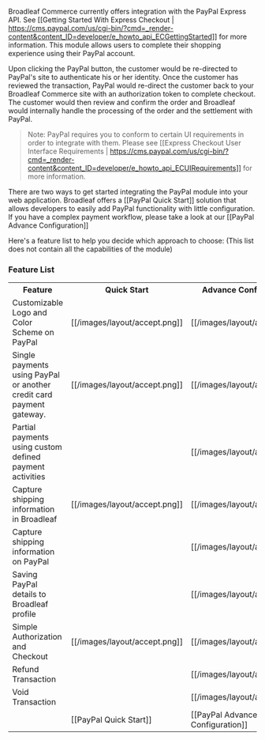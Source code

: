Broadleaf Commerce currently offers integration with the PayPal Express API. See [[Getting Started With Express Checkout | https://cms.paypal.com/us/cgi-bin/?cmd=_render-content&content_ID=developer/e_howto_api_ECGettingStarted]] for more information. This module allows users to complete their shopping experience using their PayPal account.

Upon clicking the PayPal button, the customer would be re-directed to PayPal's site to authenticate his or her identity. 
Once the customer has reviewed the transaction, PayPal would re-direct the customer back to your Broadleaf Commerce site with an authorization token to complete checkout. 
The customer would then review and confirm the order and Broadleaf would internally handle the processing of the order and the settlement with PayPal. 
> Note: PayPal requires you to conform to certain UI requirements in order to integrate with them. Please see [[Express Checkout User Interface Requirements | https://cms.paypal.com/us/cgi-bin/?cmd=_render-content&content_ID=developer/e_howto_api_ECUIRequirements]] for more information.

There are two ways to get started integrating the PayPal module into your web application. 
Broadleaf offers a [[PayPal Quick Start]] solution that allows developers to easily add PayPal functionality with little configuration.
If you have a complex payment workflow, please take a look at our [[PayPal Advance Configuration]]

Here's a feature list to help you decide which approach to choose:
(This list does not contain all the capabilities of the module)

### Feature List
<table>
  <tr>
    <th>Feature</th>
    <th>Quick Start</th>
    <th>Advance Configuration</th>
  </tr>
  <tr>
    <td>Customizable Logo and Color Scheme on PayPal </td>
    <td>[[/images/layout/accept.png]]</td>
    <td>[[/images/layout/accept.png]]</td>
  </tr>
  <tr>
    <td>Single payments using PayPal or another credit card payment gateway. </td>
    <td>[[/images/layout/accept.png]]</td>
    <td>[[/images/layout/accept.png]]</td>
  </tr>
  <tr>
    <td>Partial payments using custom defined payment activities </td>
    <td></td>
    <td>[[/images/layout/accept.png]]</td>
  </tr>
  <tr>
    <td>Capture shipping information in Broadleaf </td>
    <td>[[/images/layout/accept.png]]</td>
    <td>[[/images/layout/accept.png]]</td>
  </tr>
  <tr>
    <td>Capture shipping information on PayPal </td>
    <td></td>
    <td>[[/images/layout/accept.png]]</td>
  </tr>
  <tr>
    <td>Saving PayPal details to Broadleaf profile </td>
    <td></td>
    <td>[[/images/layout/accept.png]]</td>
  </tr>
  <tr>
    <td>Simple Authorization and Checkout</td>
    <td>[[/images/layout/accept.png]]</td>
    <td>[[/images/layout/accept.png]]</td>
  </tr>  
  <tr>
    <td>Refund Transaction</td>
    <td></td>
    <td>[[/images/layout/accept.png]]</td>
  </tr>
  <tr>
    <td>Void Transaction</td>
    <td></td>
    <td>[[/images/layout/accept.png]]</td>
  </tr>
    <td></td>
    <td>[[PayPal Quick Start]]</td>
    <td>[[PayPal Advance Configuration]]</td>
  </tr>  
</table>